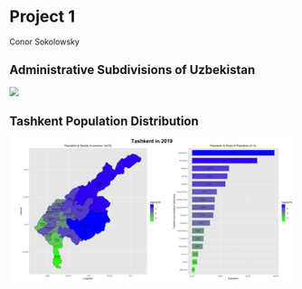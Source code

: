 # Project 1

Conor Sokolowsky

## Administrative Subdivisions of Uzbekistan

![](UzbekistanBoundaries.png)

## Tashkent Population Distribution

![](TashkentPopPlots.png)
